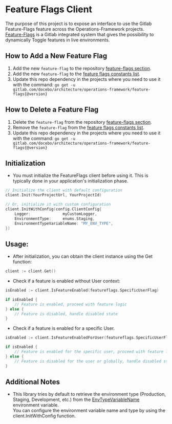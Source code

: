 # Feature Flags Client

The purpose of this project is to expose an interface to use the Gitlab Feature-Flags feature across the
Operations-Framework projects.    
[Feature-Flags](https://docs.gitlab.com/ee/operations/feature_flags.html) is a Gitlab integrated system that gives the
possibility to dynamically Toggle features in live environments.


## How to Add a New Feature Flag

1. Add the new `feature-flag` to the
   repository [feature-flags section](https://gitlab.com/docebo/architecture/operations-framework/feature-flags/-/feature_flags).
2. Add the new `feature-flag` to the [feature flags constants list](./featureflags/feature_flags.go).
3. Update this repo dependency in the projects where you need to use it with the command:
   `go get -u gitlab.com/docebo/architecture/operations-framework/feature-flags{@version}`


## How to Delete a Feature Flag

1. Delete the `feature-flag` from the
   repository [feature-flags section](https://gitlab.com/docebo/architecture/operations-framework/feature-flags/-/feature_flags).
2. Remove the `feature-flag` from the [feature flags constants list](./featureflags/feature_flags.go).
3. Update this repo dependency in the projects where you need to use it with the command: 
   `go get -u gitlab.com/docebo/architecture/operations-framework/feature-flags{@version}`


## Initialization

- You must initialize the FeatureFlags client before using it. 
This is typically done in your application's initialization phase.

````go
// Initialize the client with default configuration
client.Init(YourProjectUrl, YourProjectId) 

// Or, initialize it with custom configuration
client.InitWithConfig(config.ClientConfig{
    Logger:              myCustomLogger, 
    EnvironmentType:     enums.Staging, 
    EnvironmentTypeVariableName: "MY_ENV_TYPE", 
})
````


## Usage:

- After initialization, you can obtain the client instance using the Get function:

````go
client := client.Get()
````

- Check if a feature is enabled without User context:

````go
isEnabled := client.IsFeatureEnabled(featureflags.SpecificUserFlag)

if isEnabled {
    // Feature is enabled, proceed with feature logic
} else {
    // Feature is disabled, handle disabled state
}
````

- Check if a feature is enabled for a specific User.
  
````go
isEnabled := client.IsFeatureEnabledForUser(featureflags.SpecificUserFlag, "user@docebo.com")

if isEnabled {
    // Feature is enabled for the specific user, proceed with feature logic
} else {
    // Feature is disabled for the user or globally, handle disabled state
}
````


## Additional Notes

- This library tries by default to retrieve the environment type (Production, Staging, Development, etc.) from the
[EnvTypeVariableName](./constants/constants.go) environment variable.     
You can configure the environment variable name and type by using the client.InitWithConfig function.